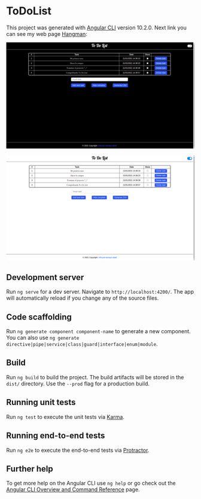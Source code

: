 # ToDoList

This project was generated with [Angular CLI](https://github.com/angular/angular-cli) version 10.2.0. Next link you can see my web page [Hangman](https://bryantamayo1.github.io/To-Do-List/):

![alt text](https://github.com/bryantamayo1/To-Do-List/blob/main/img/capture_1.png?raw=true "Image 1")

![alt text](https://github.com/bryantamayo1/To-Do-List/blob/main/img/capture_2.png?raw=true "Image 1")



## Development server

Run `ng serve` for a dev server. Navigate to `http://localhost:4200/`. The app will automatically reload if you change any of the source files.

## Code scaffolding

Run `ng generate component component-name` to generate a new component. You can also use `ng generate directive|pipe|service|class|guard|interface|enum|module`.

## Build

Run `ng build` to build the project. The build artifacts will be stored in the `dist/` directory. Use the `--prod` flag for a production build.

## Running unit tests

Run `ng test` to execute the unit tests via [Karma](https://karma-runner.github.io).

## Running end-to-end tests

Run `ng e2e` to execute the end-to-end tests via [Protractor](http://www.protractortest.org/).

## Further help

To get more help on the Angular CLI use `ng help` or go check out the [Angular CLI Overview and Command Reference](https://angular.io/cli) page.
